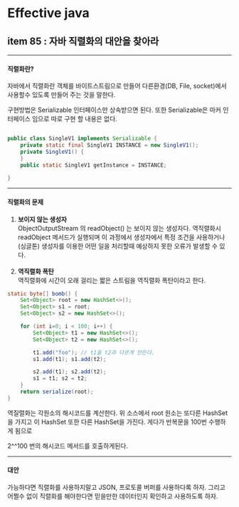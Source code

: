 # Effective java
## item 85 : 자바 직렬화의 대안을 찾아라
***
#### 직렬화란?
자바에서 직렬화란 객체를 바이트스트림으로 만들어 다른환경(DB, File, socket)에서 사용할수 있도록
만들어 주는 것을 말한다.

구현방법은 Serializable 인터페이스만 상속받으면 된다. 또한 Serializable은 마커 인터페이스 임으로
따로 구현 할 내용은 없다.

```java

public class SingleV1 implements Serializable {
    private static final SingleV1 INSTANCE = new SingleV1();
    private SingleV1() {
    }
    public static SingleV1 getInstance = INSTANCE;
    
}
```
***

#### 직렬화의 문제

1. __보이지 않는 생성자__  
ObjectOutputStream 의 readObject() 는 보이지 않는 생성자다.
역직렬화시 readObject 메서드가 실행되며 이 과정에서
생성자에서 특정 조건을 사용하거나(싱글톤) 생성자를 이용한 어떤 일을 처리할때
예상하지 못한 오류가 발생할 수 있다.
<br><br>
2. __역직렬화 폭탄__  
역직렬화에 시간이 오래 걸리는 짧은 스트림을 역직렬화 폭탄이라고 한다.

```java
static byte[] bomb() {
    Set<Object> root = new HashSet<>();
    Set<Object> s1 = root;
    Set<Object> s2 = new HashSet<>();

    for (int i=0; i < 100; i++) {
        Set<Object> t1 = new HashSet<>();
        Set<Object> t2 = new HashSet<>();

        t1.add("foo"); // t1을 t2과 다르게 만든다.
        s1.add(t1); s1.add(t2);

        s2.add(t1); s2.add(t2);
        s1 = t1; s2 = t2;
    }
    return serialize(root);
}
```
역질렬화는 각원소의 해시코드를 계산한다.
위 소스에서 root 원소는 또다른 HashSet을 가지고 
이 HashSet 또한 다른 HashSet을 가진다. 게다가 반복문을 100번 수행하게 됨으로

2^^100 번의 해시코드 메서드를 호출하게된다.

***
#### 대안
가능하다면 직렬화를 사용하지말고 
JSON, 프로토콜 버퍼를 사용하다록 하자.
그리고 어쩔수 없이 직렬화를 해야한다면 믿을만한 데이터인지 확인하고
사용하도록 하자.